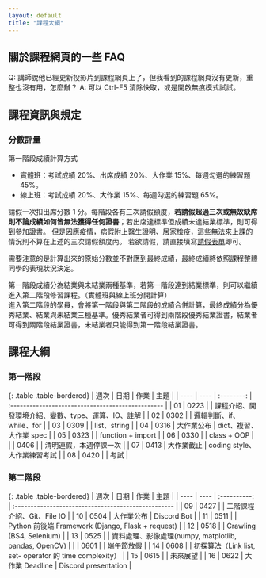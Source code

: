 ```yaml
---
layout: default
title: "課程大綱"
---
```

## 關於課程網頁的一些 FAQ

Q: 講師說他已經更新投影片到課程網頁上了，但我看到的課程網頁沒有更新，重整也沒有用，怎麼辦？
A: 可以 Ctrl-F5 清除快取，或是開啟無痕模式試試。

## 課程資訊與規定

### 分數評量

第一階段成績計算方式
- 實體班：考試成績 20%、出席成績 20%、大作業 15%、每週勾選的練習題 45%。
- 線上班：考試成績 20%、大作業 15%、每週勾選的練習題 65%。

請假一次扣出席分數 1 分。每階段各有三次請假額度，**若請假超過三次或無故缺席則不論成績如何皆無法獲得任何證書**；若出席達標準但成績未達結業標準，則可得到參加證書。
但是因應疫情，病假附上醫生證明、居家檢疫，這些無法來上課的情況則不算在上述的三次請假額度內。
若欲請假，請直接填寫[請假表單](https://forms.gle/xwNt1yA7AXwEz1vs5)即可。

需要注意的是計算出來的原始分數並不對應到最終成績，最終成績將依照課程整體同學的表現狀況決定。

第一階段成績分為結業與未結業兩種基準，若第一階段達到結業標準，則可以繼續進入第二階段修習課程。（實體班與線上班分開計算）\
進入第二階段的學員，會將第一階段與第二階段的成績合併計算，最終成績分為優秀結業、結業與未結業三種基準。優秀結業者可得到兩階段優秀結業證書，結業者可得到兩階段結業證書，未結業者只能得到第一階段結業證書。

## 課程大綱

### 第一階段

{: .table .table-bordered}
| 週次 | 日期 |    作業    | 主題                                               |
| ---- | ---- | :--------: | :------------------------------------------------ |
| 01   | 0223 |            | 課程介紹、開發環境介紹、變數、type、運算、IO、註解    |
| 02   | 0302 |            | 邏輯判斷、if、while、for                           |
| 03   | 0309 |            | list、string                                      |
| 04   | 0316 | 大作業公布  | dict、複習、大作業 spec                            |
| 05   | 0323 |            | function + import                                 |
| 06   | 0330 |            | class + OOP                                       |
|      | 0406 |            | 清明連假，本週停課一次                              |
| 07   | 0413 | 大作業截止  | coding style、大作業練習考試                       |
| 08   | 0420 |            | 考試                                              |

### 第二階段

{: .table .table-bordered}
| 週次 | 日期 |     作業     | 主題                                                  |
| ---- | ---- | :----------: | :-------------------------------------------------- |
| 09   | 0427 |              | 二階課程介紹、Git、File IO                           |
| 10   | 0504 |   大作業公布  | Discord Bot                                         |
| 11   | 0511 |              | Python 前後端 Framework (Django, Flask + request)    |
| 12   | 0518 |              | Crawling (BS4, Selenium)                            |
| 13   | 0525 |              | 資料處理、影像處理(numpy, matplotlib, pandas, OpenCV) |
|      | 0601 |              |  端午節放假                                               |
| 14   | 0608 |              |  初探算法（Link list, set- operator 的 time complexity）  |
| 15   | 0615 |                | 未來展望                                                |
| 16   | 0622 | 大作業 Deadline | Discord presentation                                   |
